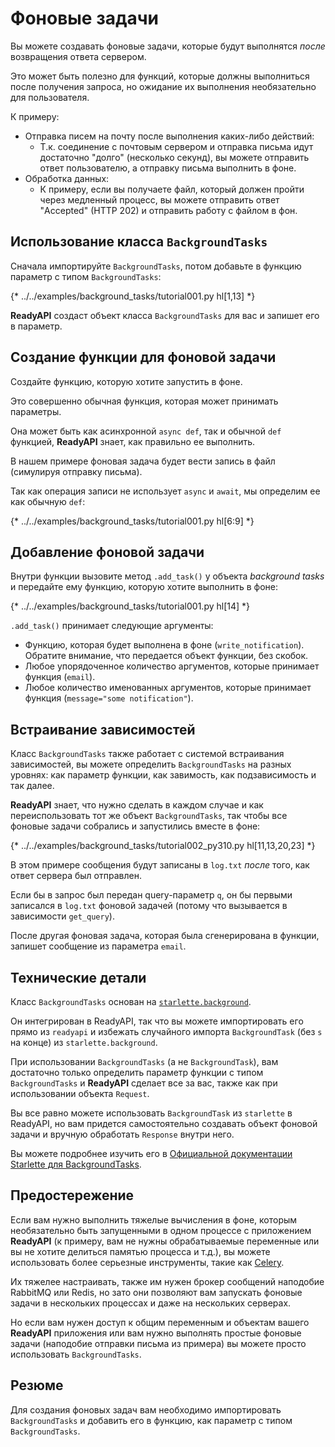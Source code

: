 # Фоновые задачи

Вы можете создавать фоновые задачи, которые будут выполнятся *после* возвращения ответа сервером.

Это может быть полезно для функций, которые должны выполниться после получения запроса, но ожидание их выполнения необязательно для пользователя.

К примеру:

* Отправка писем на почту после выполнения каких-либо действий:
    * Т.к. соединение с почтовым сервером и отправка письма идут достаточно "долго" (несколько секунд), вы можете отправить ответ пользователю, а отправку письма выполнить в фоне.
* Обработка данных:
    * К примеру, если вы получаете файл, который должен пройти через медленный процесс, вы можете отправить ответ "Accepted" (HTTP 202) и отправить работу с файлом в фон.

## Использование класса `BackgroundTasks`

Сначала импортируйте `BackgroundTasks`, потом добавьте в функцию параметр с типом `BackgroundTasks`:

{* ../../examples/background_tasks/tutorial001.py hl[1,13] *}

**ReadyAPI** создаст объект класса `BackgroundTasks` для вас и запишет его в параметр.

## Создание функции для фоновой задачи

Создайте функцию, которую хотите запустить в фоне.

Это совершенно обычная функция, которая может принимать параметры.

Она может быть как асинхронной `async def`, так и обычной `def` функцией, **ReadyAPI** знает, как правильно ее выполнить.

В нашем примере фоновая задача будет вести запись в файл (симулируя отправку письма).

Так как операция записи не использует `async` и `await`, мы определим ее как обычную `def`:

{* ../../examples/background_tasks/tutorial001.py hl[6:9] *}

## Добавление фоновой задачи

Внутри функции вызовите метод `.add_task()` у объекта *background tasks* и передайте ему функцию, которую хотите выполнить в фоне:

{* ../../examples/background_tasks/tutorial001.py hl[14] *}

`.add_task()` принимает следующие аргументы:

* Функцию, которая будет выполнена в фоне (`write_notification`). Обратите внимание, что передается объект функции, без скобок.
* Любое упорядоченное количество аргументов, которые принимает функция (`email`).
* Любое количество именованных аргументов, которые принимает функция (`message="some notification"`).

## Встраивание зависимостей

Класс `BackgroundTasks` также работает с системой встраивания зависимостей, вы можете определить `BackgroundTasks` на разных уровнях: как параметр функции, как завимость, как подзависимость и так далее.

**ReadyAPI** знает, что нужно сделать в каждом случае и как переиспользовать тот же объект `BackgroundTasks`, так чтобы все фоновые задачи собрались и запустились вместе в фоне:

{* ../../examples/background_tasks/tutorial002_py310.py hl[11,13,20,23] *}

В этом примере сообщения будут записаны в `log.txt` *после* того, как ответ сервера был отправлен.

Если бы в запрос был передан query-параметр `q`, он бы первыми записался в `log.txt` фоновой задачей (потому что вызывается в зависимости `get_query`).

После другая фоновая задача, которая была сгенерирована в функции, запишет сообщение из параметра `email`.

## Технические детали

Класс `BackgroundTasks` основан на <a href="https://www.starlette.io/background/" class="external-link" target="_blank">`starlette.background`</a>.

Он интегрирован в ReadyAPI, так что вы можете импортировать его прямо из `readyapi` и избежать случайного импорта `BackgroundTask` (без `s` на конце) из `starlette.background`.

При использовании `BackgroundTasks` (а не `BackgroundTask`), вам достаточно только определить параметр функции с типом `BackgroundTasks` и **ReadyAPI** сделает все за вас, также как при использовании объекта `Request`.

Вы все равно можете использовать `BackgroundTask` из `starlette` в ReadyAPI, но вам придется самостоятельно создавать объект фоновой задачи и вручную обработать `Response` внутри него.

Вы можете подробнее изучить его в <a href="https://www.starlette.io/background/" class="external-link" target="_blank">Официальной документации Starlette для BackgroundTasks</a>.

## Предостережение

Если вам нужно выполнить тяжелые вычисления в фоне, которым необязательно быть запущенными в одном процессе с приложением **ReadyAPI** (к примеру, вам не нужны обрабатываемые переменные или вы не хотите делиться памятью процесса и т.д.), вы можете использовать более серьезные инструменты, такие как <a href="https://docs.celeryproject.org" class="external-link" target="_blank">Celery</a>.

Их тяжелее настраивать, также им нужен брокер сообщений наподобие RabbitMQ или Redis, но зато они позволяют вам запускать фоновые задачи в нескольких процессах и даже на нескольких серверах.

Но если вам нужен доступ к общим переменным и объектам вашего **ReadyAPI** приложения или вам нужно выполнять простые фоновые задачи (наподобие отправки письма из примера) вы можете просто использовать `BackgroundTasks`.

## Резюме

Для создания фоновых задач вам необходимо импортировать `BackgroundTasks` и добавить его в функцию, как параметр с типом `BackgroundTasks`.
